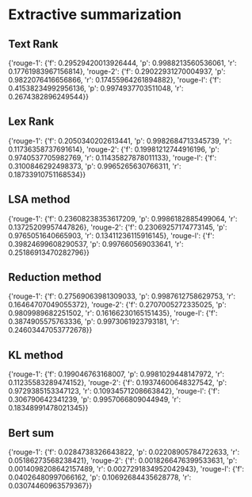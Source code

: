 # Extractive summarization 

## Text Rank
 
 {'rouge-1': {'f': 0.29529420013926444, 'p': 0.9988213560536061, 'r': 0.17761983967156814}, 
  'rouge-2': {'f': 0.29022931270004937, 'p': 0.9822076416656866, 'r': 0.17455964261894882}, 
  'rouge-l': {'f': 0.41538234992956136, 'p': 0.9974937703511048, 'r': 0.2674382896249544}}
 
## Lex Rank
 
 {'rouge-1': {'f': 0.2050340202613441, 'p': 0.9982684713345739, 'r': 0.11736358737691614}, 
  'rouge-2': {'f': 0.19981212744916196, 'p': 0.9740537705982769, 'r': 0.11435827878011133}, 
  'rouge-l': {'f': 0.3100846292498373, 'p': 0.9965265630766311, 'r': 0.18733910751168534}}

 
## LSA method

{'rouge-1': {'f': 0.23608238353617209, 'p': 0.9986182885499064, 'r': 0.13725209957447826}, 
 'rouge-2': {'f': 0.23069257174773145, 'p': 0.9765051640665903, 'r': 0.13411236115916145}, 
 'rouge-l': {'f': 0.39824699608290537, 'p': 0.997660569033641, 'r': 0.25186913470282796}}

## Reduction method

{'rouge-1': {'f': 0.27569063981309033, 'p': 0.9987612758629753, 'r': 0.16464707049055372}, 
 'rouge-2': {'f': 0.2707005272335025, 'p': 0.9809989682251502, 'r': 0.16166230165151435}, 
 'rouge-l': {'f': 0.3874905575763336, 'p': 0.9973061923793181, 'r': 0.24603447053772678}}

## KL method

{'rouge-1': {'f': 0.199046763168007, 'p': 0.9981029448147972, 'r': 0.11235583289474152}, 
 'rouge-2': {'f': 0.19374600648327542, 'p': 0.9729385153347123, 'r': 0.10934571208663842}, 
 'rouge-l': {'f': 0.306790642341239, 'p': 0.9957066809044949, 'r': 0.18348991478021345}}

## Bert sum
 
 {'rouge-1': {'f': 0.0284738326643822, 'p': 0.02208905784722633, 'r': 0.05186273568238421}, 
  'rouge-2': {'f': 0.0018266476399533631, 'p': 0.0014098208642157489, 'r': 0.0027291834952042943}, 
  'rouge-l': {'f': 0.04026480997066162, 'p': 0.10692684435628778, 'r': 0.03074460963579367}}
